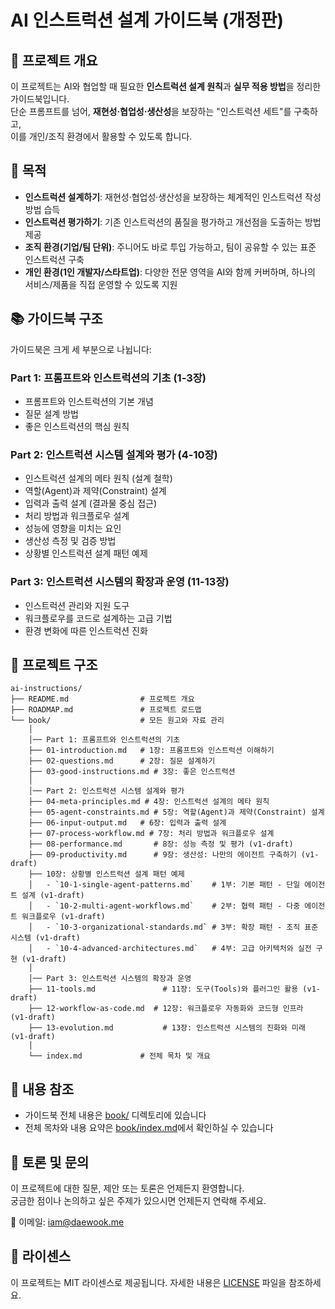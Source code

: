 # AI 인스트럭션 설계 가이드북 (개정판)

## 📌 프로젝트 개요
이 프로젝트는 AI와 협업할 때 필요한 **인스트럭션 설계 원칙**과 **실무 적용 방법**을 정리한 가이드북입니다.  
단순 프롬프트를 넘어, **재현성·협업성·생산성**을 보장하는 "인스트럭션 세트"를 구축하고,  
이를 개인/조직 환경에서 활용할 수 있도록 합니다.

## 🎯 목적
- **인스트럭션 설계하기**: 재현성·협업성·생산성을 보장하는 체계적인 인스트럭션 작성 방법 습득
- **인스트럭션 평가하기**: 기존 인스트럭션의 품질을 평가하고 개선점을 도출하는 방법 제공
- **조직 환경(기업/팀 단위)**: 주니어도 바로 투입 가능하고, 팀이 공유할 수 있는 표준 인스트럭션 구축
- **개인 환경(1인 개발자/스타트업)**: 다양한 전문 영역을 AI와 함께 커버하며, 하나의 서비스/제품을 직접 운영할 수 있도록 지원

## 📚 가이드북 구조
가이드북은 크게 세 부분으로 나뉩니다:

### Part 1: 프롬프트와 인스트럭션의 기초 (1-3장)
- 프롬프트와 인스트럭션의 기본 개념
- 질문 설계 방법
- 좋은 인스트럭션의 핵심 원칙

### Part 2: 인스트럭션 시스템 설계와 평가 (4-10장)
- 인스트럭션 설계의 메타 원칙 (설계 철학)
- 역할(Agent)과 제약(Constraint) 설계
- 입력과 출력 설계 (결과물 중심 접근)
- 처리 방법과 워크플로우 설계
- 성능에 영향을 미치는 요인
- 생산성 측정 및 검증 방법
- 상황별 인스트럭션 설계 패턴 예제

### Part 3: 인스트럭션 시스템의 확장과 운영 (11-13장)
- 인스트럭션 관리와 지원 도구
- 워크플로우를 코드로 설계하는 고급 기법
- 환경 변화에 따른 인스트럭션 진화

## 📂 프로젝트 구조
```plaintext
ai-instructions/
├── README.md                # 프로젝트 개요
├── ROADMAP.md               # 프로젝트 로드맵
└── book/                    # 모든 원고와 자료 관리
    │
    │── Part 1: 프롬프트와 인스트럭션의 기초
    ├── 01-introduction.md   # 1장: 프롬프트와 인스트럭션 이해하기
    ├── 02-questions.md      # 2장: 질문 설계하기
    ├── 03-good-instructions.md # 3장: 좋은 인스트럭션
    │
    │── Part 2: 인스트럭션 시스템 설계와 평가
    ├── 04-meta-principles.md # 4장: 인스트럭션 설계의 메타 원칙
    ├── 05-agent-constraints.md # 5장: 역할(Agent)과 제약(Constraint) 설계
    ├── 06-input-output.md   # 6장: 입력과 출력 설계
    ├── 07-process-workflow.md # 7장: 처리 방법과 워크플로우 설계
    ├── 08-performance.md       # 8장: 성능 측정 및 평가 (v1-draft)
    ├── 09-productivity.md      # 9장: 생산성: 나만의 에이전트 구축하기 (v1-draft)
    ├── 10장: 상황별 인스트럭션 설계 패턴 예제
    │   - `10-1-single-agent-patterns.md`    # 1부: 기본 패턴 - 단일 에이전트 설계 (v1-draft)
    │   - `10-2-multi-agent-workflows.md`    # 2부: 협력 패턴 - 다중 에이전트 워크플로우 (v1-draft)
    │   - `10-3-organizational-standards.md` # 3부: 확장 패턴 - 조직 표준 시스템 (v1-draft)
    │   - `10-4-advanced-architectures.md`   # 4부: 고급 아키텍처와 실전 구현 (v1-draft)
    │
    │── Part 3: 인스트럭션 시스템의 확장과 운영
    ├── 11-tools.md               # 11장: 도구(Tools)와 플러그인 활용 (v1-draft)
    ├── 12-workflow-as-code.md  # 12장: 워크플로우 자동화와 코드형 인프라 (v1-draft)
    ├── 13-evolution.md           # 13장: 인스트럭션 시스템의 진화와 미래 (v1-draft)
    │
    └── index.md             # 전체 목차 및 개요
```

## 📖 내용 참조
- 가이드북 전체 내용은 [book/](book/) 디렉토리에 있습니다
- 전체 목차와 내용 요약은 [book/index.md](book/index.md)에서 확인하실 수 있습니다

## 💬 토론 및 문의
이 프로젝트에 대한 질문, 제안 또는 토론은 언제든지 환영합니다.  
궁금한 점이나 논의하고 싶은 주제가 있으시면 언제든지 연락해 주세요.

📧 이메일: iam@daewook.me

## 📄 라이센스
이 프로젝트는 MIT 라이센스로 제공됩니다. 자세한 내용은 [LICENSE](LICENSE) 파일을 참조하세요.